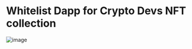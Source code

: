 # Whitelist Dapp for Crypto Devs NFT collection 
![image](https://user-images.githubusercontent.com/33012322/157305758-e1f832e6-a52d-4072-8c84-01fab8ceb8cf.png)
